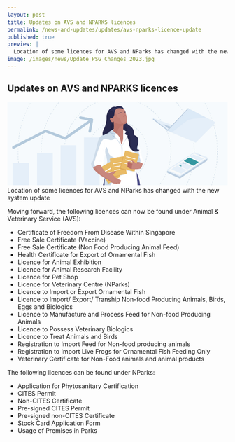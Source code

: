 ```yaml
---
layout: post
title: Updates on AVS and NPARKS licences
permalink: /news-and-updates/updates/avs-nparks-licence-update
published: true
preview: |
  Location of some licences for AVS and NParks has changed with the new system update.
image: /images/news/Update_PSG_Changes_2023.jpg
---
```


## Updates on AVS and NPARKS licences

<img src="/images/news/Update_PSG_Changes_2023.jpg" aria-hidden="true">
Location of some licences for AVS and NParks has changed with the new system update

Moving forward, the following licences can now be found under Animal & Veterinary Service (AVS):
- Certificate of Freedom From Disease Within Singapore
- Free Sale Certificate (Vaccine)
- Free Sale Certificate (Non Food Producing Animal Feed)
- Health Certificate for Export of Ornamental Fish
- Licence for Animal Exhibition
- Licence for Animal Research Facility
- Licence for Pet Shop
- Licence for Veterinary Centre (NParks)
- Licence to Import or Export Ornamental Fish
- Licence to Import/ Export/ Tranship Non-food Producing Animals, Birds, Eggs and Biologics
- Licence to Manufacture and Process Feed for Non-food Producing Animals
- Licence to Possess Veterinary Biologics
- Licence to Treat Animals and Birds
- Registration to Import Feed for Non-food producing animals
- Registration to Import Live Frogs for Ornamental Fish Feeding Only
- Veterinary Certificate for Non-Food animals and animal products

The following licences can be found under NParks:
- Application for Phytosanitary Certification
- CITES Permit
- Non-CITES Certificate
- Pre-signed CITES Permit
- Pre-signed non-CITES Certificate
- Stock Card Application Form
- Usage of Premises in Parks 

<script src="/jquery/jquery.min.js"></script>
<script src="/jquery/bp-menu-new-tab.js"></script>
